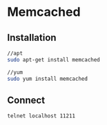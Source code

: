 # Memcached

## Installation
```sh
//apt
sudo apt-get install memcached

//yum
sudo yum install memcached
```

## Connect
```sh
telnet localhost 11211
```
